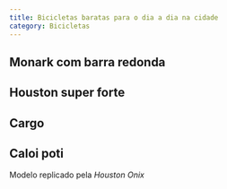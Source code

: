```yaml
---
title: Bicicletas baratas para o dia a dia na cidade
category: Bicicletas
--- 
```


## Monark com barra redonda

## Houston super forte

## Cargo

## Caloi poti

Modelo replicado pela *Houston Onix*
